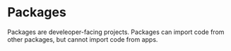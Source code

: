 # Packages

Packages are develeoper-facing projects. Packages can import code from other packages, but cannot import code from apps.
